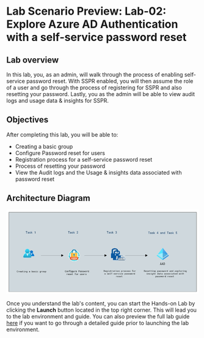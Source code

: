 # Lab Scenario Preview: Lab-02: Explore Azure AD Authentication with a self-service password reset

## Lab overview

In this lab, you, as an admin, will walk through the process of enabling self-service password reset. With SSPR enabled, you will then assume the role of a user and go through the process of registering for SSPR and also resetting your password. Lastly, you as the admin will be able to view audit logs and usage data & insights for SSPR.

## Objectives

After completing this lab, you will be able to:

- Creating a basic group
- Configure Password reset for users
- Registration process for a self-service password reset
- Process of resetting your password
- View the Audit logs and the Usage & insights data associated with password reset

## Architecture Diagram

 ![](./Images/sc900lab2.png)

Once you understand the lab's content, you can start the Hands-on Lab by clicking the **Launch** button located in the top right corner. This will lead you to the lab environment and guide. You can also preview the full lab guide [here](https://experience.cloudlabs.ai/#/labguidepreview/8ae530c3-7789-4d14-a0d4-7f9ecbde56ec) if you want to go through a detailed guide prior to launching the lab environment. 
